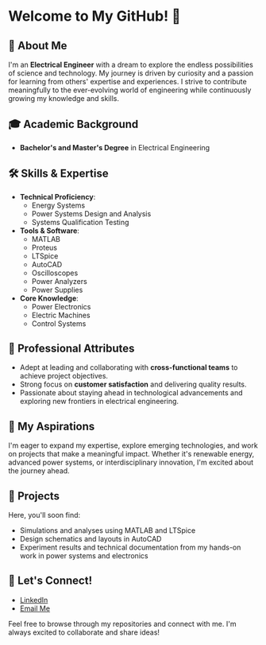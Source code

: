 
# Welcome to My GitHub! 👋

## 🌟 About Me
I'm an **Electrical Engineer** with a dream to explore the endless possibilities of science and technology. My journey is driven by curiosity and a passion for learning from others' expertise and experiences. I strive to contribute meaningfully to the ever-evolving world of engineering while continuously growing my knowledge and skills.

## 🎓 Academic Background
- **Bachelor's and Master's Degree** in Electrical Engineering


## 🛠️ Skills & Expertise
- **Technical Proficiency**:
  - Energy Systems
  - Power Systems Design and Analysis
  - Systems Qualification Testing
- **Tools & Software**:
  - MATLAB
  - Proteus
  - LTSpice
  - AutoCAD
  - Oscilloscopes
  - Power Analyzers
  - Power Supplies
- **Core Knowledge**:
  - Power Electronics
  - Electric Machines
  - Control Systems

## 💼 Professional Attributes
- Adept at leading and collaborating with **cross-functional teams** to achieve project objectives.
- Strong focus on **customer satisfaction** and delivering quality results.
- Passionate about staying ahead in technological advancements and exploring new frontiers in electrical engineering.

## 🌱 My Aspirations
I'm eager to expand my expertise, explore emerging technologies, and work on projects that make a meaningful impact. Whether it's renewable energy, advanced power systems, or interdisciplinary innovation, I'm excited about the journey ahead.

## 📂 Projects
Here, you'll soon find:
- Simulations and analyses using MATLAB and LTSpice
- Design schematics and layouts in AutoCAD
- Experiment results and technical documentation from my hands-on work in power systems and electronics

## 🔗 Let's Connect!
- [LinkedIn](https://www.linkedin.com/in/muhammad-abdullah-najeeb)  
- [Email Me](mailto:mabdullahnajeeb64@gmail.com)  


Feel free to browse through my repositories and connect with me. I'm always excited to collaborate and share ideas!
